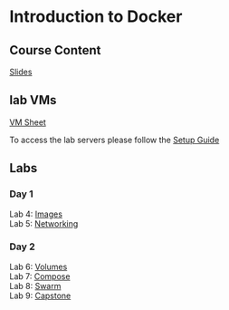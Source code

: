 # Introduction to Docker 

## Course Content
[Slides](http://bit.ly/docker-fun-content)  

## lab VMs
[VM Sheet](http://bit.ly/docker-fun-labs)

To access the lab servers please follow the [Setup Guide](labs/setup-env/)


## Labs

### Day 1
Lab 4: [Images](labs/04-images/)  
Lab 5: [Networking](labs/05-networking/)  

### Day 2
Lab 6: [Volumes](labs/06-volumes/)  
Lab 7: [Compose](labs/07-compose/07_orchestration_compose_lab1.md)  
Lab 8: [Swarm](labs/08-swarm/08_swarm_cluster_lab1.md)  
Lab 9: [Capstone](labs/09-capstone/capstone.md)  

